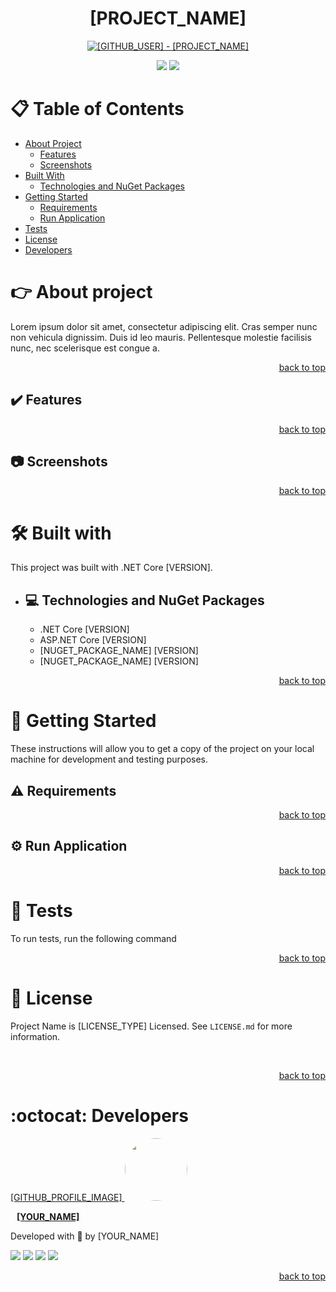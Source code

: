 <!-- 
TO USE THIS TEMPLATE JUST CHANGE ALL VARIABLES BELOW

[GITHUB_USER]
[PROJECT_NAME]
[PATH_IMAGE]
[VERSION]
[NUGET_PACKAGE_NAME]
[GITHUB_PROFILE_CODE]
[LINKEDIN_USER]
[YOUR_EMAIL]
[YOUTUBE_CHANNEL_ID]

-->

<div align="center">

# [PROJECT_NAME]

<!-- CHANGE [GITHUB_USER] AND [PROJECT_NAME] IN ALL LINK LOCATION -->

[![[GITHUB_USER] - [PROJECT_NAME]](https://img.shields.io/static/v1?label=[GITHUB_USER]&message=[PROJEC_TNAME]&color=2eac6f&style=for-the-badge&logo=github)](https://github.com/[GITHUB_USER]/[PROJECT_NAME] "Go to GitHub repo")

<!-- BADGES OF STATUS IN DEVELOPEMNT AND LICENSE MIT -->
<img src="http://img.shields.io/static/v1?label=status&message=in%20development&color=2eac6f&style=for-the-badge"/>
<img src="http://img.shields.io/static/v1?label=license&message=MIT&color=2eac6f&style=for-the-badge"/>

<!-- BELOW CHANGE THE PROJECT NAME AND THE PATH TO A LOCAL IMAGE REPRESENTING THE PROJECT PROJECT -->

<!-- ![PROJECT_NAME]([PATH_IMAGE]) example: ![MY APP](./src/images/applicacao.png)--> 

</div>

# :clipboard: Table of Contents

* [About Project](#point_right-about-project)
    * [Features](#heavy_check_mark-features)
    * [Screenshots](#camera-screenshots)
* [Built With](#hammer_and_wrench-built-with)
    * [Technologies and NuGet Packages](#computer-technologies-and-nuget-packages)
* [Getting Started](#rocket-getting-started)
    * [Requirements](#warning-requirements)
    * [Run Application](#gear-run-application)
* [Tests](#test_tube-tests)
* [License](#page_facing_up-license)
* [Developers](#octocat-developers)

#   :point_right: About project

Lorem ipsum dolor sit amet, consectetur adipiscing elit. Cras semper nunc non vehicula dignissim. Duis id leo mauris. Pellentesque molestie facilisis nunc, nec scelerisque est congue a. 

<p align="right"><a href="#project_name">back to top</a></p>

##  :heavy_check_mark: Features 


<p align="right"><a href="#project_name">back to top</a></p>

##  :camera: Screenshots 

<p align="right"><a href="#project_name">back to top</a></p>

<!-- ends first block of content -->

#   :hammer_and_wrench: Built with 

This project was built with .NET Core [VERSION].

* ##    :computer: Technologies and NuGet Packages 

    <!-- FILL TECHS AND PACKAGES BELOW -->
    - .NET Core [VERSION]
    - ASP.NET Core [VERSION]
    - [NUGET_PACKAGE_NAME] [VERSION]
    - [NUGET_PACKAGE_NAME] [VERSION]

<p align="right"><a href="#project_name">back to top</a></p>

<!-- ends second block of content -->

#   :rocket: Getting Started 

These instructions will allow you to get a copy of the project on your local machine for development and testing purposes.

##  :warning: Requirements 

<p align="right"><a href="#project_name">back to top</a></p>

##  :gear: Run Application

<p align="right"><a href="#project_name">back to top</a></p>

#  :test_tube: Tests

To run tests, run the following command

<p align="right"><a href="#project_name">back to top</a></p>

#   :page_facing_up: License 

Project Name is [LICENSE_TYPE] Licensed. See ```LICENSE.md``` for more information.

<br/>

<p align="right"><a href="#project_name">back to top</a></p>


# :octocat: Developers 

<a href="https://[GITHUB_USER].github.io" target="_blank">
 <div>
    [GITHUB_PROFILE_IMAGE]
    <img style="border-radius: 50%;" src="https://[GITHUB_USER].github.io/assets/[GITHUB_PROFILE_CODE].png" width="100px;" alt=""/>
    <br />
    <p style="margin-left:10px"><b>[YOUR_NAME]</b></p>
 </div>
 </a> 


Developed with 💜 by [YOUR_NAME]

<div align="left">
<a href="https://www.linkedin.com/in/[LINKEDIN_USER]" target="_blank"><img src="https://img.shields.io/badge/-LinkedIn-%230077B5?style=badge&logo=linkedin&logoColor=white" target="_blank"></a>
<a href = "mailto:[YOUR_EMAIL]@hotmail.com"><img src="https://img.shields.io/badge/Outlook-0078D4?style=badge&logo=microsoft-outlook&logoColor=white" target="_blank"></a>
<a href="https://www.instagram.com/[INSTAGRAM_USER]/" target="_blank"><img src="https://img.shields.io/badge/-Instagram-%23E4405F?style=badge&logo=instagram&logoColor=white" target="_blank"></a>
<a href="https://www.youtube.com/channel/[YOUTUBE_CHANNEL_ID]" target="_blank"><img src="https://img.shields.io/badge/YouTube-FF0000?style=badge&logo=youtube&logoColor=white" target="_blank"></a>
</div>

<p align="right"><a href="#project_name">back to top</a></p>


